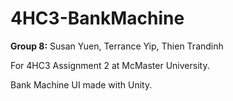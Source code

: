 # 4HC3-BankMachine
**Group 8:** Susan Yuen, Terrance Yip, Thien Trandinh

For 4HC3 Assignment 2 at McMaster University.

Bank Machine UI made with Unity.

